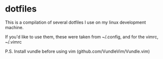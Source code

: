 # dotfiles
This is a compilation of several dotfiles I use on my linux development machine. 

If you'd like to use them, these were taken from ~/.config, and for the vimrc, ~/.vimrc

P.S. 
Install vundle before using vim (github.com/VundleVim/Vundle.vim)
